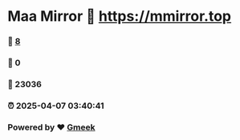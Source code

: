 # Maa Mirror :link: https://mmirror.top 
### :page_facing_up: [8](https://mmirror.top/tag.html) 
### :speech_balloon: 0 
### :hibiscus: 23036 
### :alarm_clock: 2025-04-07 03:40:41 
### Powered by :heart: [Gmeek](https://github.com/Meekdai/Gmeek)
